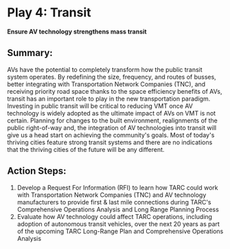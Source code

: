 # Play 4: Transit

**Ensure AV technology strengthens mass transit**

## Summary:

AVs have the potential to completely transform how the public transit system operates. By redefining the size, frequency, and routes of busses, better integrating with Transportation Network Companies \(TNC\), and receiving priority road space thanks to the space efficiency benefits of AVs, transit has an important role to play in the new transportation paradigm. Investing in public transit will be critical to reducing VMT once AV technology is widely adopted as the ultimate impact of AVs on VMT is not certain. Planning for changes to the built environment, realignments of the public right-of-way and, the integration of AV technologies into transit will give us a head start on achieving the community's goals. Most of today's thriving cities feature strong transit systems and there are no indications that the thriving cities of the future will be any different.

## Action Steps:

1. Develop a Request For Information \(RFI\) to learn how TARC could work with Transportation Network Companies \(TNC\) and AV technology manufacturers to provide first & last mile connections during TARC's Comprehensive Operations Analysis and Long Range Planning Process
2. Evaluate how AV technology could affect TARC operations, including adoption of autonomous transit vehicles, over the next 20 years as part of the upcoming TARC Long-Range Plan and Comprehensive Operations Analysis

